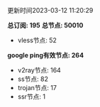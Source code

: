 更新时间2023-03-12 11:20:29

**总订阅: 195**
**总节点: 50010**
- vless节点: 52

**google ping有效节点: 264**
- v2ray节点: 164
- ss节点: 82
- trojan节点: 17
- ssr节点: 1
